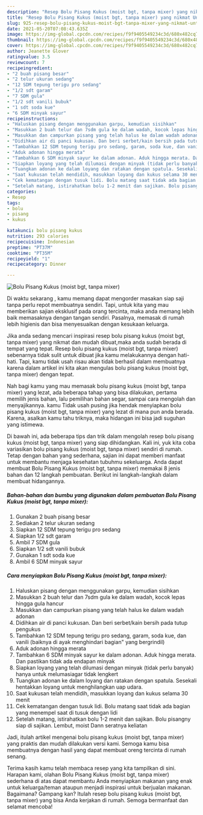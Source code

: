 ```yaml
---
description: "Resep Bolu Pisang Kukus (moist bgt, tanpa mixer) yang nikmat Untuk Jualan"
title: "Resep Bolu Pisang Kukus (moist bgt, tanpa mixer) yang nikmat Untuk Jualan"
slug: 925-resep-bolu-pisang-kukus-moist-bgt-tanpa-mixer-yang-nikmat-untuk-jualan
date: 2021-05-20T07:08:43.635Z
image: https://img-global.cpcdn.com/recipes/f9f9405549234c3d/680x482cq70/bolu-pisang-kukus-moist-bgt-tanpa-mixer-foto-resep-utama.jpg
thumbnail: https://img-global.cpcdn.com/recipes/f9f9405549234c3d/680x482cq70/bolu-pisang-kukus-moist-bgt-tanpa-mixer-foto-resep-utama.jpg
cover: https://img-global.cpcdn.com/recipes/f9f9405549234c3d/680x482cq70/bolu-pisang-kukus-moist-bgt-tanpa-mixer-foto-resep-utama.jpg
author: Jeanette Glover
ratingvalue: 3.5
reviewcount: 7
recipeingredient:
- "2 buah pisang besar"
- "2 telur ukuran sedang"
- "12 SDM tepung terigu pro sedang"
- "1/2 sdt garam"
- "7 SDM gula"
- "1/2 sdt vanili bubuk"
- "1 sdt soda kue"
- "6 SDM minyak sayur"
recipeinstructions:
- "Haluskan pisang dengan menggunakan garpu, kemudian sisihkan"
- "Masukkan 2 buah telur dan 7sdm gula ke dalam wadah, kocok lepas hingga gula hancur"
- "Masukkan dan campurkan pisang yang telah halus ke dalam wadah adonan"
- "Didihkan air di panci kukusan. Dan beri serbet/kain bersih pada tutup pengukus"
- "Tambahkan 12 SDM tepung terigu pro sedang, garam, soda kue, dan vanili (baiknya di ayak menghindari bagian&#34; yang bergrindil)"
- "Aduk adonan hingga merata"
- "Tambahkan 6 SDM minyak sayur ke dalam adonan. Aduk hingga merata. Dan pastikan tidak ada endapan minyak"
- "Siapkan loyang yang telah dilumasi dengan minyak (tidak perlu banyak) hanya untuk melumasiagar tidak lengkert"
- "Tuangkan adonan ke dalam loyang dan ratakan dengan spatula. Sesekali hentakkan loyang untuk menghilangkan uap udara."
- "Saat kukusan telah mendidih, masukkan loyang dan kukus selama 30 menit"
- "Cek kematangan dengan tusuk lidi. Bolu matang saat tidak ada bagian yang menempel saat di tusuk dengan lidi"
- "Setelah matang, istirahatkan bolu 1-2 menit dan sajikan. Bolu pisangny siap di sajikan. Lembut, moist Dann seratnya keliatan"
categories:
- Resep
tags:
- bolu
- pisang
- kukus

katakunci: bolu pisang kukus 
nutrition: 293 calories
recipecuisine: Indonesian
preptime: "PT37M"
cooktime: "PT35M"
recipeyield: "1"
recipecategory: Dinner

---
```



![Bolu Pisang Kukus (moist bgt, tanpa mixer)](https://img-global.cpcdn.com/recipes/f9f9405549234c3d/680x482cq70/bolu-pisang-kukus-moist-bgt-tanpa-mixer-foto-resep-utama.jpg)

Di waktu  sekarang , kamu memang dapat mengorder masakan siap saji tanpa perlu repot membuatnya sendiri. Tapi, untuk kita yang mau memberikan sajian eksklusif pada orang tercinta, maka anda memang lebih baik memasaknya dengan tangan sendiri. Pasalnya, memasak di rumah lebih higienis dan bisa menyesuaikan dengan kesukaan keluarga.

Jika anda sedang mencari inspirasi resep bolu pisang kukus (moist bgt, tanpa mixer) yang nikmat dan mudah dibuat,maka anda sudah berada di tempat yang tepat. Resep bolu pisang kukus (moist bgt, tanpa mixer)  sebenarnya tidak sulit untuk dibuat jika kamu melakukannya dengan hati-hati. Tapi, kamu tidak usah risau akan tidak berhasil dalam membuatnya 
karena dalam artikel ini kita akan mengulas bolu pisang kukus (moist bgt, tanpa mixer) dengan tepat.  



Nah bagi kamu yang mau memasak bolu pisang kukus (moist bgt, tanpa mixer) yang lezat, ada beberapa tahap yang bisa dilakukan, pertama memilih jenis bahan, lalu pemilihan bahan segar, sampai cara mengolah dan menyajikannya. kamu Tidak usah pusing jika hendak menyiapkan bolu pisang kukus (moist bgt, tanpa mixer) yang lezat di mana pun anda berada. Karena, asalkan kamu  tahu triknya, maka hidangan ini bisa jadi suguhan yang istimewa.

Di bawah ini, ada beberapa tips dan trik dalam mengolah resep bolu pisang kukus (moist bgt, tanpa mixer) yang siap dihidangkan. Kali ini, yuk kita coba variasikan bolu pisang kukus (moist bgt, tanpa mixer) sendiri di rumah. Tetap dengan bahan yang sederhana, sajian ini dapat memberi manfaat untuk membantu menjaga kesehatan tubuhmu sekeluarga. Anda dapat membuat Bolu Pisang Kukus (moist bgt, tanpa mixer) memakai 8 jenis bahan dan 12 langkah pembuatan. Berikut ini langkah-langkah dalam membuat hidangannya.

<!--inarticleads1-->

##### Bahan-bahan dan bumbu yang digunakan dalam pembuatan Bolu Pisang Kukus (moist bgt, tanpa mixer):

1. Gunakan 2 buah pisang besar
1. Sediakan 2 telur ukuran sedang
1. Siapkan 12 SDM tepung terigu pro sedang
1. Siapkan 1/2 sdt garam
1. Ambil 7 SDM gula
1. Siapkan 1/2 sdt vanili bubuk
1. Gunakan 1 sdt soda kue
1. Ambil 6 SDM minyak sayur




<!--inarticleads2-->

##### Cara menyiapkan Bolu Pisang Kukus (moist bgt, tanpa mixer):

1. Haluskan pisang dengan menggunakan garpu, kemudian sisihkan
1. Masukkan 2 buah telur dan 7sdm gula ke dalam wadah, kocok lepas hingga gula hancur
1. Masukkan dan campurkan pisang yang telah halus ke dalam wadah adonan
1. Didihkan air di panci kukusan. Dan beri serbet/kain bersih pada tutup pengukus
1. Tambahkan 12 SDM tepung terigu pro sedang, garam, soda kue, dan vanili (baiknya di ayak menghindari bagian&#34; yang bergrindil)
1. Aduk adonan hingga merata
1. Tambahkan 6 SDM minyak sayur ke dalam adonan. Aduk hingga merata. Dan pastikan tidak ada endapan minyak
1. Siapkan loyang yang telah dilumasi dengan minyak (tidak perlu banyak) hanya untuk melumasiagar tidak lengkert
1. Tuangkan adonan ke dalam loyang dan ratakan dengan spatula. Sesekali hentakkan loyang untuk menghilangkan uap udara.
1. Saat kukusan telah mendidih, masukkan loyang dan kukus selama 30 menit
1. Cek kematangan dengan tusuk lidi. Bolu matang saat tidak ada bagian yang menempel saat di tusuk dengan lidi
1. Setelah matang, istirahatkan bolu 1-2 menit dan sajikan. Bolu pisangny siap di sajikan. Lembut, moist Dann seratnya keliatan




Jadi, itulah artikel mengenai  bolu pisang kukus (moist bgt, tanpa mixer)  yang praktis dan mudah dilakukan versi kami. Semoga kamu bisa membuatnya dengan hasil yang dapat membuat oreng tercinta di rumah senang. 

Terima kasih kamu telah membaca resep yang kita tampilkan di sini. Harapan kami, olahan  Bolu Pisang Kukus (moist bgt, tanpa mixer) sederhana di atas dapat membantu Anda menyiapkan makanan yang enak untuk keluarga/teman ataupun menjadi inspirasi untuk berjualan makanan. Bagaimana? Gampang kan? Itulah resep bolu pisang kukus (moist bgt, tanpa mixer) yang bisa Anda kerjakan di rumah. Semoga bermanfaat dan selamat mencoba!

